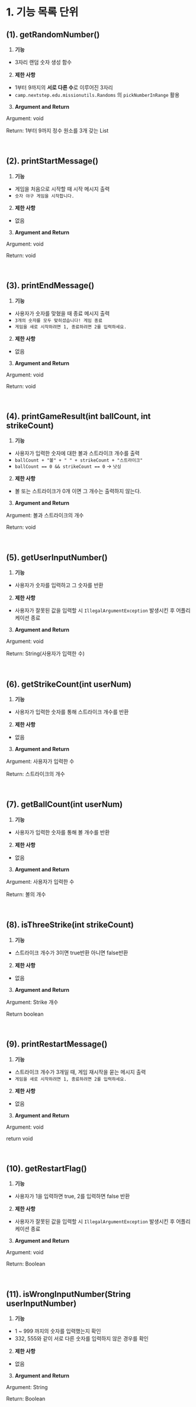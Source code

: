 # 1. 기능 목록 단위

## (1). getRandomNumber()

1. **기능**

- 3자리 랜덤 숫자 생성 함수

2. **제한 사항**

- 1부터 9까지의 **서로 다른 수**로 이루어진 3자리
- `camp.nextstep.edu.missionutils.Randoms` 의 `pickNumberInRange` 활용

3. **Argument and Return**

Argument: void

Return: 1부터 9까지 정수 원소를 3개 갖는 List

<br/>

## (2). printStartMessage()

1. **기능**

- 게임을 처음으로 시작할 때 시작 메시지 출력
- `숫자 야구 게임을 시작합니다.`

2. **제한 사항**

- 없음

3. **Argument and Return**

Argument: void

Return: void

<br/>

## (3). printEndMessage()

1. **기능**

- 사용자가 숫자를 맞혔을 때 종료 메시지 출력
- `3개의 숫자를 모두 맞히셨습니다! 게임 종료`
- `게임을 새로 시작하려면 1, 종료하려면 2를 입력하세요.`

2. **제한 사항**

- 없음

3. **Argument and Return**

Argument: void

Return: void 

<br/>

## (4). printGameResult(int ballCount, int strikeCount)

1. **기능**

- 사용자가 입력한 숫자에 대한 볼과 스트라이크 개수를 출력
- `ballCount + "볼" + " " + strikeCount + "스트라이크"`
- `ballCount == 0 && strikeCount == 0` -> `낫싱`

2. **제한 사항**

- 볼 또는 스트라이크가 0개 이면 그 개수는 출력하지 않는다.

3. **Argument and Return**

Argument: 볼과 스트라이크의 개수

Return: void

<br/>

## (5). getUserInputNumber()

1. **기능**

- 사용자가 숫자를 입력하고 그 숫자를 반환

2. **제한 사항**

- 사용자가 잘못된 값을 입력할 시 `IllegalArgumentException` 발생시킨 후 어플리케이션 종료

3. **Argument and Return**

Argument: void

Return: String(사용자가 입력한 수)

<br/>

## (6). getStrikeCount(int userNum)

1. **기능**

- 사용자가 입력한 숫자를 통해 스트라이크 개수를 반환

2. **제한 사항**

- 없음

3. **Argument and Return**

Argument: 사용자가 입력한 수

Return: 스트라이크의 개수

<br/>

## (7). getBallCount(int userNum)

1. **기능**

- 사용자가 입력한 숫자를 통해 볼 개수를 반환

2. **제한 사항**

- 없음

3. **Argument and Return**

Argument: 사용자가 입력한 수

Return: 볼의 개수

<br/>

## (8). isThreeStrike(int strikeCount)

1. **기능**

- 스트라이크 개수가 3이면 true반환 아니면 false반환

2. **제한 사항**

- 없음

3. **Argument and Return**

Argument: Strike 개수

Return boolean

<br/>

## (9). printRestartMessage()

1. **기능**

- 스트라이크 개수가 3개일 때, 게임 재시작을 묻는 메시지 출력
- `게임을 새로 시작하려면 1, 종료하려면 2를 입력하세요.`

2. **제한 사항**

- 없음

3. **Argument and Return**

Argument: void

return void

</br>

## (10). getRestartFlag()

1.  **기능**

- 사용자가 1을 입력하면 true, 2를 입력하면 false 반환

2. **제한 사항**

- 사용자가 잘못된 값을 입력할 시 `IllegalArgumentException` 발생시킨 후 어플리케이션 종료

3. **Argument and Return**

Argument: void

Return: Boolean

<br/>

## (11). isWrongInputNumber(String userInputNumber)

1. **기능**

- 1 ~ 999 까지의 숫자를 입력했는지 확인
- 332, 555와 같이 서로 다른 숫자를 입력하지 않은 경우를 확인

2. **제한 사항**

- 없음

3. **Argument and Return**

Argument: String

Return: Boolean